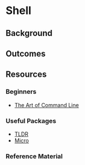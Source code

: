 # Shell

## Background

## Outcomes

## Resources

### Beginners
- [The Art of Command Line](https://github.com/jlevy/the-art-of-command-line)

### Useful Packages

- [TLDR](https://github.com/tldr-pages/tldr)
- [Micro](https://github.com/zyedidia/micro)

### Reference Material